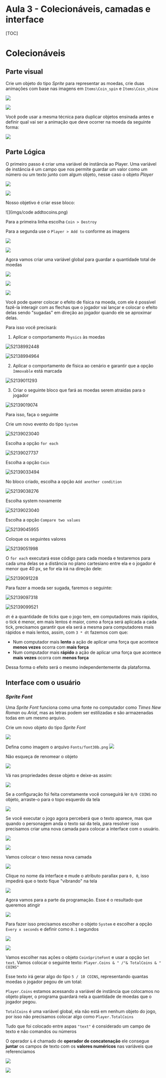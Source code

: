 # Aula 3 - Colecionáveis, camadas e interface

[TOC]

# Colecionáveis

## Parte visual

Crie um objeto do tipo *Sprite* para representar as moedas, crie duas animações com base nas imagens em `Items\Coin_spin` e `Items\Coin_shine`



![](imgs/coinspin.png) 



![](imgs/coinshine.png)



Você pode usar a mesma técnica para duplicar objetos ensinada antes e definir qual vai ser a animação que deve ocorrer na moeda da seguinte forma:



![](imgs/initialanimation.png)



## Parte Lógica

O primeiro passo é criar uma variável de instância ao Player. Uma variável de instância é um campo que nos permite guardar um valor como um número ou um texto junto com algum objeto, nesse caso o objeto *Player*



![](imgs/addinstance.png)



![](imgs/addinsvar.png)



Nosso objetivo é criar esse bloco:



![](imgs/code addtocoins.png)



Para a primeira linha escolha `Coin > Destroy`

Para a segunda use o `Player > Add to` conforme as imagens



![](imgs/playerAddto.png)

![](imgs/addto2.png)



Agora vamos criar uma variável global para guardar a quantidade total de moedas

![](imgs/addglobal.png)



![](imgs/editglobal.png)



![](imgs/totalcoinsvar.png)





Você pode querer colocar o efeito de física na moeda, com ele é possível fazê-la interagir com as flechas que o jogador vai lançar e colocar o efeito delas sendo "sugadas" em direção ao jogador quando ele se aproximar delas.



Para isso você precisará:



1. Aplicar o comportamento `Physics` às moedas

![52138992448](imgs\1521389924489.png)

![52138994964](imgs\1521389949643.png)

2. Aplicar o comportamento de física ao cenário e garantir que a opção `Immovable` está marcada

![52139011293](imgs\1521390112933.png)



3. Criar o seguinte bloco que fará as moedas serem atraidas para o jogador

![52139019074](imgs\1521390190748.png)

Para isso, faça o seguinte

Crie um novo evento do tipo `System`

![52139023040](imgs\1521390230408.png)



Escolha a opção `for each`

![52139027737](imgs\1521390277375.png)



Escolha a opção `Coin`



![52139033494](imgs\1521390334944.png)



No bloco criado, escolha a opção `Add another condition`

![52139038276](imgs\1521390382766.png)

Escolha system novamente

![52139023040](imgs\1521390230408.png)

Escolha a opção `Compare two values`

![52139045955](imgs\1521390459550.png)



Coloque os seguintes valores

![52139051998](imgs\1521390519984.png)



O `for each` executará esse código para cada moeda e testaremos para cada uma delas se a distância no plano cartesiano entre ela e o jogador é menor que 40 px, se for ela irá na direção dele:

![52139091228](imgs\1521390912282.png)



Para fazer a moeda ser sugada, faremos o seguinte:

![52139097318](imgs\1521390973185.png)

![52139099521](imgs\1521390995219.png)



`dt` é a quantidade de ticks que o jogo tem, em computadores mais rápidos, o tick é menor, em mais lentos é maior, como a força será aplicada a cada tick, precisamos garantir que ela será a mesma para computadores mais rápidos e mais lentos, assim, com `3 * dt` fazemos com que:

* Num computador mais **lento** a ação de aplicar uma força que acontece **menos vezes** ocorra com **mais força**
* Num computador mais **rápido** a ação de aplicar uma força que acontece **mais vezes** ocorra com **menos força**



Dessa forma o efeito será o mesmo independentemente da plataforma.



## Interface com o usuário

### *Sprite Font*

Uma *Sprite Font* funciona como uma fonte no computador como *Times New Roman* ou *Arial*, mas as letras podem ser estilizadas e são armazenadas todas em um mesmo arquivo.



Crie um novo objeto do tipo *Sprite Font*



![](imgs/spritefonticon.png)



Defina como imagem o arquivo `Fonts/font30b.png` ![](imgs/font30b.png)

Não esqueça de renomear o objeto

![](imgs/coinui.png)

Vá nas propriedades desse objeto e deixe-as assim:

![](imgs/spritefontprops.png)

Se a configuração foi feita corretamente você conseguirá ler `0/0 COINS` no objeto, arraste-o para o topo esquerdo da tela

![](imgs/zerozerocoins.png)



Se você executar o jogo agora perceberá que o texto aparece, mas que quando o personagem anda o texto sai da tela, para resolver isso precisamos criar uma nova camada para colocar a interface com o usuário.



![](imgs/addlayer.png)



![](imgs/uiname.png)

Vamos colocar o texo nessa nova camada



![](imgs/changeuiprops.png)



Clique no nome da interface e mude o atributo parallax para `0, 0`, isso impedirá que o texto fique "vibrando" na tela

![](imgs/noparalax.png)





Agora vamos para a parte da programação. Esse é o resultado que queremos atingir



![](imgs/every.png)



Para fazer isso precisamos escolher o objeto `System` e escolher a opção `Every x seconds` e definir como `0.1` segundos



![](imgs/everyxseconds.png)



![](imgs/zerooneseconds.png)



Vamos escolher nas ações o objeto `CoinSpriteFont` e usar a opção `Set text`. Vamos colocar o seguinte texto: `Player.Coins & " /"& TotalCoins & " COINS"`

Esse texto irá gerar algo do tipo `5 / 10 COINS`, representando quantas moedas o jogador pegou de um total:

`Player.Coins` estamos acessando a variável de instância que colocamos no objeto player, o programa guardará nela a quantidade de moedas que o jogador pegou.

`TotalCoins` é uma variável global, ela não está em nenhum objeto do jogo, por isso não precisamos colocar algo como `Player.TotalCoins`

Tudo que foi colocado entre aspas `"text"` é considerado um campo de texto e não comandos ou números

O operador `&` é chamado de **operador de concatenação** ele consegue **juntar** os campos de texto com os **valores numéricos** nas variáveis que referenciamos



![](imgs/concat.png)



![](imgs/txtconcat.png)
